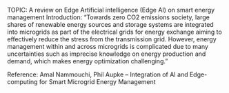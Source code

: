 TOPIC: A review on Edge Artificial intelligence (Edge AI) on smart energy management
Introduction:
“Towards zero CO2 emissions society, large shares of renewable energy sources and storage
systems are integrated into microgrids as part of the electrical grids for energy exchange aiming
to effectively reduce the stress from the transmission grid. However, energy management within
and across microgrids is complicated due to many uncertainties such as imprecise knowledge on
energy production and demand, which makes energy optimization challenging.”

Reference: Amal Nammouchi, Phil Aupke – Integration of AI and Edge-computing for Smart
Microgrid Energy Management
